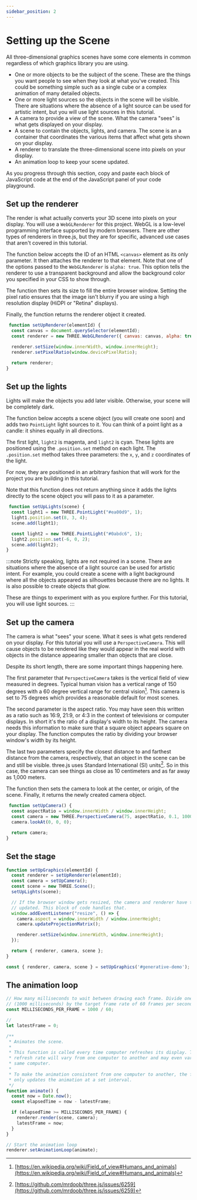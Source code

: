 ```yaml
---
sidebar_position: 2
---
```


# Setting up the Scene

All three-dimensional graphics scenes have some core elements in common
regardless of which graphics library you are using.

* One or more objects to be the subject of the scene. These are the things you
  want people to see when they look at what you've created. This could be
  something simple such as a single cube or a complex animation of many detailed
  objects.
* One or more light sources so the objects in the scene will be visible. There
  are situations where the absence of a light source can be used for artistic
  intent, but you will use light sources in this tutorial.
* A camera to provide a view of the scene. What the camera "sees" is what gets
  displayed on your display.
* A scene to contain the objects, lights, and camera. The scene is an a
  container that coordinates the various items that affect what gets shown on
  your display.
* A renderer to translate the three-dimensional scene into pixels on your
  display.
* An animation loop to keep your scene updated.

As you progress through this section, copy and paste each block of JavaScript
code at the end of the JavaScript panel of your code playground.

## Set up the renderer

The render is what actually converts your 3D scene into pixels on your display.
You will use a `WebGLRenderer` for this project. WebGL is a low-level
programming interface supported by modern browsers. There are other types of
renderers in three.js, but they are for specific, advanced use cases that aren't
covered in this tutorial.

The function below accepts the ID of an HTML `<canvas>` element as its only
parameter. It then attaches the renderer to that element. Note that one of the
options passed to the `WebGLRenderer` is `alpha: true`. This option tells the
renderer to use a transparent background and allow the background color you
specified in your CSS to show through.

The function then sets its size to fill the entire browser window. Setting the
pixel ratio ensures that the image isn't blurry if you are using a high
resolution display (HiDPI or "Retina" displays).

Finally, the function returns the renderer object it created.

```javascript
 function setUpRenderer(elementId) {
  const canvas = document.querySelector(elementId);
  const renderer = new THREE.WebGLRenderer({ canvas: canvas, alpha: true });

  renderer.setSize(window.innerWidth, window.innerHeight);
  renderer.setPixelRatio(window.devicePixelRatio);

  return renderer;
}
```

## Set up the lights

Lights will make the objects you add later visible. Otherwise, your scene will
be completely dark.

The function below accepts a scene object (you will create one soon) and adds
two `PointLight` light sources to it. You can think of a point light as a
candle: it shines equally in all directions.

The first light, `light2` is magenta, and `light2` is cyan. These lights are
positioned using the `.position.set` method on each light. The `.position.set`
method takes three parameters: the `x`, `y`, and `z` coordinates of the light.

For now, they are positioned in an arbitrary fashion that will work for the
project you are building in this tutorial.

Note that this function does not return anything since it adds the lights
directly to the scene object you will pass to it as a parameter.

```javascript
 function setUpLights(scene) {
  const light1 = new THREE.PointLight("#ea00d9", 1);
  light1.position.set(8, 3, 4);
  scene.add(light1);

  const light2 = new THREE.PointLight("#0abdc6", 1);
  light2.position.set(-6, 0, 2);
  scene.add(light2);
}
```

:::note
Strictly speaking, lights are not required in a scene. There are situations
where the absence of a light source can be used for artistic intent. For
example, you could create a scene with a light background where all the objects
appeared as silhouettes because there are no lights. It is also possible to
create objects that glow.

These are things to experiment with as you explore further. For this tutorial,
you will use light sources.
:::

## Set up the camera

The camera is what "sees" your scene. What it sees is what gets rendered on your
display. For this tutorial you will use a `PerspectiveCamera`. This will cause
objects to be rendered like they would appear in the real world with objects
in the distance appearing smaller than objects that are close.

Despite its short length, there are some important things happening here.

The first parameter that `PerspectiveCamera` takes is the vertical field of
view measured in degrees. Typical human vision has a vertical range of 150
degrees with a 60 degree vertical range for central vision[^1]. This camera is
set to 75 degrees which provides a reasonable default for most scenes.

The second parameter is the aspect ratio. You may have seen this written as a
ratio such as 16:9, 21:9, or 4:3 in the context of televisions or computer
displays. In short it's the ratio of a display's width to its height. The
camera needs this information to make sure that a square object appears square
on your display. The function computes the ratio by dividing your browser
window's width by its height.

The last two parameters specify the closest distance to and farthest distance
from the camera, respectively, that an object in the scene can be and still be
visible. three.js uses Standard International (SI) units[^2]. So in this case,
the camera can see things as close as 10 centimeters and as far away as 1,000
meters.

The function then sets the camera to look at the center, or origin, of the
scene. Finally, it returns the newly created camera object.

```javascript
 function setUpCamera() {
  const aspectRatio = window.innerWidth / window.innerHeight;
  const camera = new THREE.PerspectiveCamera(75, aspectRatio, 0.1, 1000);
  camera.lookAt(0, 0, 0);

  return camera;
}
```

## Set the stage

```javascript
function setUpGraphics(elementId) {
  const renderer = setUpRenderer(elementId);
  const camera = setUpCamera();
  const scene = new THREE.Scene();
  setUpLights(scene);

  // If the browser window gets resized, the camera and renderer have to be
  // updated. This block of code handles that.
  window.addEventListener("resize", () => {
    camera.aspect = window.innerWidth / window.innerHeight;
    camera.updateProjectionMatrix();

    renderer.setSize(window.innerWidth, window.innerHeight);
  });

  return { renderer, camera, scene };
}

const { renderer, camera, scene } = setUpGraphics('#generative-demo');
```

## The animation loop

```javascript
// How many milliseconds to wait between drawing each frame. Divide one second
// (1000 milliseconds) by the target frame rate of 60 frames per second.
const MILLISECONDS_PER_FRAME = 1000 / 60;

//
let latestFrame = 0;

/**
 * Animates the scene.
 * 
 * This function is called every time computer refreshes its display. The
 * refresh rate will vary from one computer to another and may even vary on the
 * same computer.
 * 
 * To make the animation consistent from one computer to another, the function
 * only updates the animation at a set interval.
 */
function animate() {
  const now = Date.now();
  const elapsedTime = now - latestFrame;

  if (elapsedTime >= MILLISECONDS_PER_FRAME) {
    renderer.render(scene, camera);
    latestFrame = now;
  }
}

// Start the animation loop
renderer.setAnimationLoop(animate);
```

[^1]: [https://en.wikipedia.org/wiki/Field_of_view#Humans_and_animals](https://en.wikipedia.org/wiki/Field_of_view#Humans_and_animals)
[^2]: [https://github.com/mrdoob/three.js/issues/6259](https://github.com/mrdoob/three.js/issues/6259)
